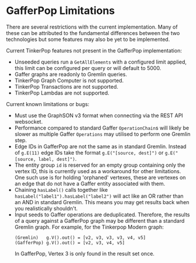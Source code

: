 # GafferPop Limitations

There are several restrictions with the current implementation. Many of these
can be attributed to the fundamental differences between the two technologies
but some features may also be yet to be implemented.

Current TinkerPop features not present in the GafferPop implementation:

- Unseeded queries run a `GetAllElements` with a configured limit applied,
  this limit can be configured per query or will default to 5000.
- Gaffer graphs are readonly to Gremlin queries.
- TinkerPop Graph Computer is not supported.
- TinkerPop Transactions are not supported.
- TinkerPop Lambdas are not supported.

Current known limitations or bugs:

- Must use the GraphSON v3 format when connecting via the REST API websocket.
- Performance compared to standard Gaffer `OperationChain`s will likely be
  slower as multiple Gaffer `Operations` may utilised to perform one Gremlin
  step.
- Edge IDs in GafferPop are not the same as in standard Gremlin. Instead of `g.E(11)`
  edge IDs take the format `g.E("[source, dest]")` or `g.E("[source, label, dest]")`.
- The entity group `id` is reserved for an empty group containing only the
  vertex ID, this is currently used as a workaround for other limitations. One such
  use is for holding 'orphaned' vertexes, these are vertexes on an edge that do not
  have a Gaffer entity associated with them.
- Chaining `hasLabel()` calls together like `hasLabel("label1").hasLabel("label2")`
  will act like an OR rather than an AND in standard Gremlin. This means you
  may get results back when you realistically shouldn't.
- Input seeds to Gaffer operations are deduplicated.
  Therefore, the results of a query against a GafferPop graph may be different than a standard Gremlin graph.
  For example, for the Tinkerpop Modern graph:
  ```text
  (Gremlin)   g.V().out() = [v2, v3, v3, v3, v4, v5]
  (GafferPop) g.V().out() = [v2, v3, v4, v5]
  ```
  In GafferPop, Vertex 3 is only found in the result set once.

